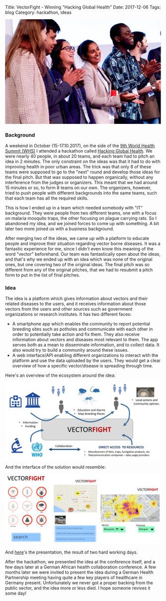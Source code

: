 Title: VectorFight - Winning "Hacking Global Health"
Date: 2017-12-06
Tags: blog
Category: hackathon, ideas

![VectorFight](files/img/vectorfight-Winning_team-700.jpg
"Credit: http://health.bmz.de/events/Events_2017/KfW_hackathon_innovative_urban_health_solutions/index.html")

### Background
A weekend in October (15-17.10.2017), on the side of the
[9th World Health Summit (WHS)](https://www.worldhealthsummit.org/whs-2017.html)
I attended a hackathon called
[Hacking Global Health](https://www.kfw-entwicklungsbank.de/International-financing/KfW-Development-Bank/Topics/Health/Hacking-Global-Health/).
We were nearly 40 people, in about 20 teams, and each team had to pitch an idea
in 2 minutes. The only constraint on the ideas was that it had to do with
improving health in poor urban areas. The trick was that only 8 of these teams
were supposed to go to the "next" round and develop those ideas for the final
pitch. But that was supposed to happen organically, without any interference
from the judges or organizers. This meant that we had around 15 minutes or so,
to form 8 teams on our own. The organizers, however, tried to push people with
different backgrounds into the same teams, such that each team has all the
required skills.

This is how I ended up in a team which needed somebody with "IT" background.
They were people from two different teams, one with a focus on malaria mosquito
traps, the other focusing on plague carrying rats. So I abandoned my idea, and
we joined forces to come up with something. A bit later two more joined us with
a business background.

After merging two of the ideas, we came up with a platform to educate people and
improve their situation regarding vector borne diseases. It was a fantastic
experience for me, since I didn't even know this meaning of the word "vector"
beforehand. Our team was fantastically open about the ideas, and that's why we
ended up with an idea which was none of the original ones, but one covering
two of the original ideas. The final pitch was so different from any of the
original pitches, that we had to resubmit a pitch form to put in the
list of final pitches.

### Idea
The idea is a platform which gives information about vectors and their related
diseases to the users, and it receives information about those vectors from the
users and other sources such as government organizations or research institutes.
It has two different faces:

 - A smartphone app which enables the community to report potential breeding
   sites such as potholes and communicate with each other in order to
   potentially take action and fix them. They also receive information about
   vectors and diseases most relevant to them. The app serves both as a mean to
   disseminate information, and to collect data. It also would try to build
   a community around these issues.
 - A web interface/API enabling different organizations to interact with the
   platform and use the data uploaded by the users. They would get a clear
   overview of how a specific vector/disease is spreading through time.

Here's an overview of the ecosystem around the idea:

![ecosystem](files/img/vectorfight-overview.png)

And the interface of the solution would resemble:

![app](files/img/vectorfight-app.png)

And [here](files/VectorFIGHT_GHP_Meeting_A_Jalali_2.pdf)'s the presentation,
the result of two hard working days.

After the hackathon, we presented the idea at the conference itself, and a few
days later at a German African health collaboration conference. A few months
later we were invited to present the idea during a German Health Partnership
meeting having quite a few key players of healthcare in Germany present.
Unfortunately we never got a proper backing from the public sector, and the
idea more or less died. I hope someone revives it some day!
